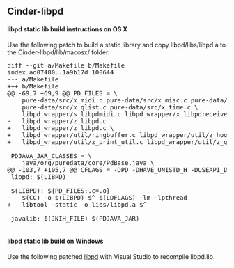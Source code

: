 Cinder-libpd
------------

#### libpd static lib build instructions on OS X

Use the following patch to build a static library and copy libpd/libs/libpd.a
to the Cinder-libpd/lib/macosx/ folder.

<pre>
diff --git a/Makefile b/Makefile
index ad07480..1a9b17d 100644
--- a/Makefile
+++ b/Makefile
@@ -69,7 +69,9 @@ PD_FILES = \
 	pure-data/src/x_midi.c pure-data/src/x_misc.c pure-data/src/x_net.c \
 	pure-data/src/x_qlist.c pure-data/src/x_time.c \
 	libpd_wrapper/s_libpdmidi.c libpd_wrapper/x_libpdreceive.c \
-	libpd_wrapper/z_libpd.c 
+	libpd_wrapper/z_libpd.c \
+	libpd_wrapper/util/ringbuffer.c libpd_wrapper/util/z_hook_util.c \
+	libpd_wrapper/util/z_print_util.c libpd_wrapper/util/z_queued.c
 
 PDJAVA_JAR_CLASSES = \
 	java/org/puredata/core/PdBase.java \
@@ -103,7 +105,7 @@ CFLAGS = -DPD -DHAVE_UNISTD_H -DUSEAPI_DUMMY -I./pure-data/src \
 libpd: $(LIBPD)
 
 $(LIBPD): ${PD_FILES:.c=.o}
-	$(CC) -o $(LIBPD) $^ $(LDFLAGS) -lm -lpthread 
+	libtool -static -o libs/libpd.a $^
 
 javalib: $(JNIH_FILE) $(PDJAVA_JAR)
 
</pre>

#### libpd static lib build on Windows

Use the following patched [libpd](https://github.com/bgbotond/libpd) with
Visual Studio to recompile libpd.lib.

